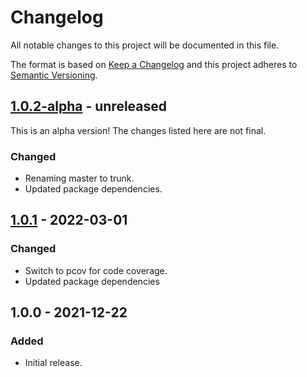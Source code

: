 # Changelog

All notable changes to this project will be documented in this file.

The format is based on [Keep a Changelog](https://keepachangelog.com/en/1.0.0/)
and this project adheres to [Semantic Versioning](https://semver.org/spec/v2.0.0.html).

## [1.0.2-alpha] - unreleased

This is an alpha version! The changes listed here are not final.

### Changed
- Renaming master to trunk.
- Updated package dependencies.

## [1.0.1] - 2022-03-01
### Changed
- Switch to pcov for code coverage.
- Updated package dependencies

## 1.0.0 - 2021-12-22
### Added
- Initial release.

[1.0.2-alpha]: https://github.com/Automattic/ignorefile/compare/v1.0.1...v1.0.2-alpha
[1.0.1]: https://github.com/Automattic/ignorefile/compare/v1.0.0...v1.0.1

